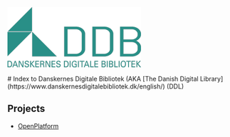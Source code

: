 ![DDB](DDB_logo_green.300.png)
<link rel="shortcut icon" type="image/png" href="favicon.png">
# Index to Danskernes Digitale Bibliotek
(AKA [The Danish Digital Library](https://www.danskernesdigitalebibliotek.dk/english/) (DDL)

## Projects
* [OpenPlatform](/OpenPlatform/) 




<!--
# danskernesdigitalebibliotek.github.io
Test page
-->
